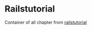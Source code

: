 # Railstutorial

Container of all chapter from
[railstutorial](http://http://ruby.railstutorial.org/)
